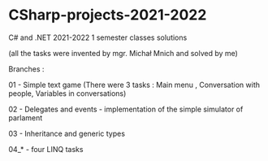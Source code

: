 # CSharp-projects-2021-2022

C# and .NET 2021-2022 1 semester classes solutions 

(all the tasks were invented by mgr. Michał Mnich and solved by me)

Branches :

01 - Simple text game (There were 3 tasks : Main menu ,  Conversation with people, Variables in conversations)

02 - Delegates and events - implementation of the simple simulator of parlament

03 - Inheritance and generic types

04_* - four LINQ tasks
